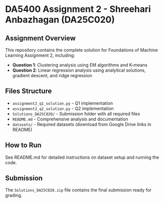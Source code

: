 # DA5400 Assignment 2 - Shreehari Anbazhagan (DA25C020)

## Assignment Overview
This repository contains the complete solution for Foundations of Machine Learning Assignment 2, including:

- **Question 1**: Clustering analysis using EM algorithms and K-means
- **Question 2**: Linear regression analysis using analytical solutions, gradient descent, and ridge regression

## Files Structure
- `assignment2_q1_solution.py` - Q1 implementation
- `assignment2_q2_solution.py` - Q2 implementation  
- `Solutions_DA25C020/` - Submission folder with all required files
- `README.md` - Comprehensive analysis and documentation
- `datasets/` - Required datasets (download from Google Drive links in README)

## How to Run
See README.md for detailed instructions on dataset setup and running the code.

## Submission
The `Solutions_DA25C020.zip` file contains the final submission ready for grading.
